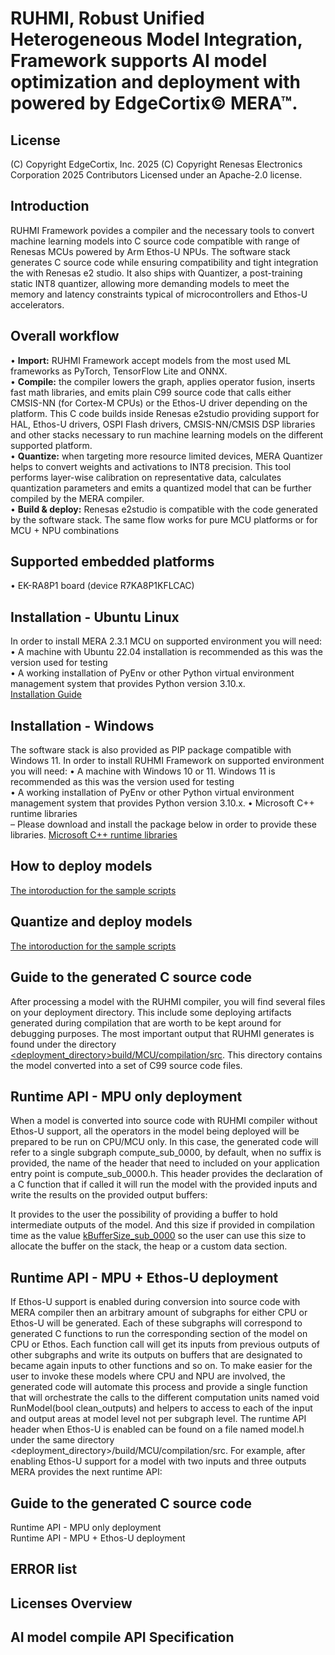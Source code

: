 

# RUHMI, Robust Unified Heterogeneous Model Integration, Framework supports AI model optimization and deployment with powered by EdgeCortix© MERA™.

## License
(C) Copyright EdgeCortix, Inc. 2025 (C) Copyright Renesas Electronics Corporation 2025 Contributors Licensed under an Apache-2.0 license.  

## Introduction
RUHMI Framework povides a compiler and the necessary tools to convert machine learning models into C source code compatible with range of Renesas MCUs powered by Arm Ethos-U NPUs.
The software stack generates C source code while ensuring compatibility and tight integration the with Renesas e2 studio.
It also ships with Quantizer, a post-training static INT8 quantizer, allowing more demanding models to meet the memory and latency constraints typical of microcontrollers and Ethos-U accelerators.

## Overall workflow
  • **Import:** RUHMI Framework accept models from the most used ML frameworks as PyTorch, TensorFlow Lite and ONNX.  
  • **Compile:** the compiler lowers the graph, applies operator fusion, inserts fast math libraries, and emits plain C99 source code that calls either CMSIS-NN (for Cortex-M CPUs) or the Ethos-U driver depending on the platform. This C code builds inside Renesas e2studio providing support for HAL, Ethos-U drivers, OSPI Flash drivers, CMSIS-NN/CMSIS DSP libraries and other stacks necessary to run machine learning models on the different supported platform.  
  • **Quantize:** when targeting more resource limited devices, MERA Quantizer helps to convert weights and activations to INT8 precision. This tool performs layer-wise calibration on representative data, calculates quantization parameters and emits a quantized model that can be further compiled by the MERA compiler.  
  • **Build & deploy:** Renesas e2studio is compatible with the code generated by the software stack. The same flow works for pure MCU platforms or for MCU + NPU combinations

## Supported embedded platforms
• EK-RA8P1 board (device R7KA8P1KFLCAC)  

## Installation - Ubuntu Linux
In order to install MERA 2.3.1 MCU on supported environment you will need:  
  • A machine with Ubuntu 22.04 installation is recommended as this was the version used for testing  
  • A working installation of PyEnv or other Python virtual environment management system that provides Python version 3.10.x.  
[Installation Guide](/install/README.md)

## Installation - Windows
The software stack is also provided as PIP package compatible with Windows 11.
In order to install RUHMI Framework on supported environment you will need:
• A machine with Windows 10 or 11. Windows 11 is recommended as this was the version used for testing  
• A working installation of PyEnv or other Python virtual environment management system that provides Python version 3.10.x.
• Microsoft C++ runtime libraries  
– Please download and install the package below in order to provide these libraries.
[Microsoft C++ runtime libraries](https://learn.microsoft.com/en-us/cpp/windows/latest-supported-vc-redist?view=msvc-170)

## How to deploy models
  [The intoroduction for the sample scripts](scripts/README.md)

## Quantize and deploy models 
  [The intoroduction for the sample scripts](scripts/README.md)

## Guide to the generated C source code
After processing a model with the RUHMI compiler, you will find several files on your deployment directory. This include some deploying artifacts generated during compilation that are worth to be kept around for debugging purposes. The most important output that RUHMI generates is found under the directory <u><deployment_directory>build/MCU/compilation/src</u>. This directory contains the model converted into a set of C99 source code files.

## Runtime API - MPU only deployment
When a model is converted into source code with RUHMI compiler without Ethos-U support, all the operators in the model being deployed will be prepared to be run on CPU/MCU only. 
In this case, the generated code will refer to a single subgraph compute_sub_0000<suffix>, by default, when no suffix is provided, the name of the header that need to included on your application entry point is compute_sub_0000.h.
This header provides the declaration of a C function that if called it will run the model with the provided inputs and write the results on the provided output buffers:

It provides to the user the possibility of providing a buffer to hold intermediate outputs of the model. And this size if provided in compilation time as the value <u>kBufferSize_sub_0000</u> so the user can use this size to allocate the buffer on the stack, the heap or a custom data section.

## Runtime API - MPU + Ethos-U deployment

If Ethos-U support is enabled during conversion into source code with MERA compiler then an arbitrary amount of subgraphs for either CPU or Ethos-U will be generated. Each of these subgraphs will correspond to generated C functions to run the corresponding section of the model on CPU or Ethos. Each function call will get its inputs from previous outputs of other subgraphs and write its outputs on buffers that are designated to became again inputs to other
functions and so on. To make easier for the user to invoke these models where CPU and NPU are involved, the generated code will automate this process and provide a single function that will orchestrate the calls to the different computation
units named void RunModel(bool clean_outputs) and helpers to access to each of the input and output areas at model level not per subgraph level. The runtime API header when Ethos-U is enabled can be found on a file named model.h
under the same directory <deployment_directory>/build/MCU/compilation/src.
For example, after enabling Ethos-U support for a model with two inputs and three outputs MERA provides the next runtime API:

## Guide to the generated C source code
  Runtime API - MPU only deployment  
  Runtime API - MPU + Ethos-U deployment  

## ERROR list  


## Licenses Overview  


## AI model compile API Specification  






